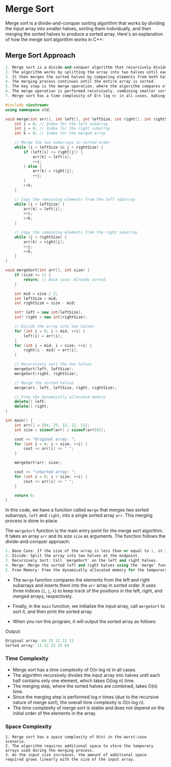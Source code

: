 # Merge Sort 

Merge sort is a divide-and-conquer sorting algorithm that works by dividing the input array into smaller halves, sorting them individually, and then merging the sorted halves to produce a sorted array. Here's an explanation of how the merge sort algorithm works in C++:


## Merge Sort Approach 
```cpp
1. Merge sort is a divide-and-conquer algorithm that recursively divides the input array into smaller halves.
2. The algorithm works by splitting the array into two halves until each half contains only one element (which is considered sorted).
3. It then merges the sorted halves by comparing elements from both halves and placing them in the correct order.
4. The merging process continues until the entire array is sorted.
5. The key step is the merge operation, where the algorithm compares elements from the two sorted halves and combines them into a single sorted sequence.
6. The merge operation is performed recursively, combining smaller sorted sequences into larger ones until the entire array is sorted.
7. Merge sort has a time complexity of O(n log n) in all cases, making it an efficient sorting algorithm for large datasets.
```

```cpp
#include <iostream>
using namespace std;

void merge(int arr[], int left[], int leftSize, int right[], int rightSize) {
    int i = 0; // Index for the left subarray
    int j = 0; // Index for the right subarray
    int k = 0; // Index for the merged array

    // Merge the two subarrays in sorted order
    while (i < leftSize && j < rightSize) {
        if (left[i] <= right[j]) {
            arr[k] = left[i];
            ++i;
        } else {
            arr[k] = right[j];
            ++j;
        }
        ++k;
    }

    // Copy the remaining elements from the left subarray
    while (i < leftSize) {
        arr[k] = left[i];
        ++i;
        ++k;
    }

    // Copy the remaining elements from the right subarray
    while (j < rightSize) {
        arr[k] = right[j];
        ++j;
        ++k;
    }
}

void mergeSort(int arr[], int size) {
    if (size <= 1) {
        return; // Base case: Already sorted
    }

    int mid = size / 2;
    int leftSize = mid;
    int rightSize = size - mid;

    int* left = new int[leftSize];
    int* right = new int[rightSize];

    // Divide the array into two halves
    for (int i = 0; i < mid; ++i) {
        left[i] = arr[i];
    }
    for (int i = mid; i < size; ++i) {
        right[i - mid] = arr[i];
    }

    // Recursively sort the two halves
    mergeSort(left, leftSize);
    mergeSort(right, rightSize);

    // Merge the sorted halves
    merge(arr, left, leftSize, right, rightSize);

    // Free the dynamically allocated memory
    delete[] left;
    delete[] right;
}

int main() {
    int arr[] = {64, 25, 12, 22, 11};
    int size = sizeof(arr) / sizeof(arr[0]);

    cout << "Original array: ";
    for (int i = 0; i < size; ++i) {
        cout << arr[i] << " ";
    }

    mergeSort(arr, size);

    cout << "\nSorted array: ";
    for (int i = 0; i < size; ++i) {
        cout << arr[i] << " ";
    }

    return 0;
}
```

In this code, we have a function called `merge` that merges two sorted subarrays, `left` and `right`, into a single sorted array `arr`. This merging process is done in-place.

The `mergeSort` function is the main entry point for the merge sort algorithm. It takes an array `arr` and its size `size` as arguments. The function follows the divide-and-conquer approach:
```cpp
1. Base Case: If the size of the array is less than or equal to 1, it is already sorted, so we return.
2. Divide: Split the array into two halves at the midpoint.
3. Recursively Sort: Call `mergeSort` on the left and right halves.
4. Merge: Merge the sorted left and right halves using the `merge` function.
5. Free Memory: Free the dynamically allocated memory for the temporary left and right arrays.
```
- The `merge` function compares the elements from the left and right subarrays and inserts them into the `arr` array in sorted order. It uses three indices (`i`, `j`, `k`) to keep track of the positions in the left, right, and merged arrays, respectively.

- Finally, in the `main` function, we initialize the input array, call `mergeSort` to sort it, and then print the sorted array.

- When you run this program, it will output the sorted array as follows:

Output:
```cpp
Original array: 64 25 12 22 11
Sorted array: 11 12 22 25 64
```

### Time Complexity 
- Merge sort has a time complexity of O(n log n) in all cases.
- The algorithm recursively divides the input array into halves until each half contains only one element, which takes O(log n) time.
- The merging step, where the sorted halves are combined, takes O(n) time.
- Since the merging step is performed log n times (due to the recursive nature of merge sort), the overall time complexity is O(n log n).
- The time complexity of merge sort is stable and does not depend on the initial order of the elements in the array.

### Space Complexity
```
1. Merge sort has a space complexity of O(n) in the worst-case scenario.
2. The algorithm requires additional space to store the temporary arrays used during the merging process.
3. As the input size increases, the amount of additional space required grows linearly with the size of the input array.
```
